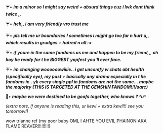 ☔• ***im a minor so I might say weird + absurd things cuz i lwk dont think twice ,,***


☔• ***heh,, i am very friendly vro trust me***


☔• ***pls tell me ur boundaries ! sometimes i might go too far n hurt u,, which results in grudges + hatred n all :<***


☔• ***if youre in the same fandoms as me and happen to be my friend,,, oh boy be ready for t	he BIGGEST yapfest you'll ever face.***


☔• ***im changing woooooowiiiie.. i get uncomfy w chats abt health (specifically eye), my past + basically any drama especially in t	he fandoms in.. yk every single ppl in fandoms are not the same... maybe the majority (THIS IS TARGETED AT THE GENSHIN FANDOM!!!/sarc)***


💟• ***maybe we were destined to be goofs together, who knows ? ^u^***


*(extra note, if anyone is reading this, ur kewl + extra kewl!!! see you tomorrow!)*

wow trianne ref (my poor baby OML I AHTE YOU EVIL PHAINON AKA FLAME REAVER!!!!!!!!!)
